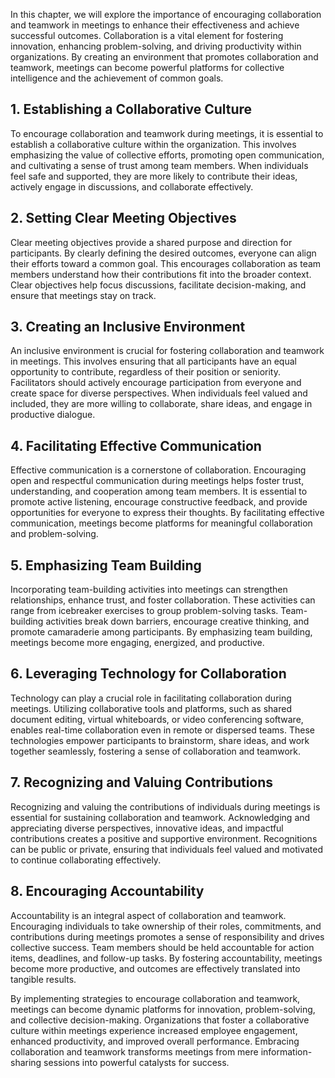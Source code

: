 
In this chapter, we will explore the importance of encouraging collaboration and teamwork in meetings to enhance their effectiveness and achieve successful outcomes. Collaboration is a vital element for fostering innovation, enhancing problem-solving, and driving productivity within organizations. By creating an environment that promotes collaboration and teamwork, meetings can become powerful platforms for collective intelligence and the achievement of common goals.

**1. Establishing a Collaborative Culture**
-------------------------------------------

To encourage collaboration and teamwork during meetings, it is essential to establish a collaborative culture within the organization. This involves emphasizing the value of collective efforts, promoting open communication, and cultivating a sense of trust among team members. When individuals feel safe and supported, they are more likely to contribute their ideas, actively engage in discussions, and collaborate effectively.

**2. Setting Clear Meeting Objectives**
---------------------------------------

Clear meeting objectives provide a shared purpose and direction for participants. By clearly defining the desired outcomes, everyone can align their efforts toward a common goal. This encourages collaboration as team members understand how their contributions fit into the broader context. Clear objectives help focus discussions, facilitate decision-making, and ensure that meetings stay on track.

**3. Creating an Inclusive Environment**
----------------------------------------

An inclusive environment is crucial for fostering collaboration and teamwork in meetings. This involves ensuring that all participants have an equal opportunity to contribute, regardless of their position or seniority. Facilitators should actively encourage participation from everyone and create space for diverse perspectives. When individuals feel valued and included, they are more willing to collaborate, share ideas, and engage in productive dialogue.

**4. Facilitating Effective Communication**
-------------------------------------------

Effective communication is a cornerstone of collaboration. Encouraging open and respectful communication during meetings helps foster trust, understanding, and cooperation among team members. It is essential to promote active listening, encourage constructive feedback, and provide opportunities for everyone to express their thoughts. By facilitating effective communication, meetings become platforms for meaningful collaboration and problem-solving.

**5. Emphasizing Team Building**
--------------------------------

Incorporating team-building activities into meetings can strengthen relationships, enhance trust, and foster collaboration. These activities can range from icebreaker exercises to group problem-solving tasks. Team-building activities break down barriers, encourage creative thinking, and promote camaraderie among participants. By emphasizing team building, meetings become more engaging, energized, and productive.

**6. Leveraging Technology for Collaboration**
----------------------------------------------

Technology can play a crucial role in facilitating collaboration during meetings. Utilizing collaborative tools and platforms, such as shared document editing, virtual whiteboards, or video conferencing software, enables real-time collaboration even in remote or dispersed teams. These technologies empower participants to brainstorm, share ideas, and work together seamlessly, fostering a sense of collaboration and teamwork.

**7. Recognizing and Valuing Contributions**
--------------------------------------------

Recognizing and valuing the contributions of individuals during meetings is essential for sustaining collaboration and teamwork. Acknowledging and appreciating diverse perspectives, innovative ideas, and impactful contributions creates a positive and supportive environment. Recognitions can be public or private, ensuring that individuals feel valued and motivated to continue collaborating effectively.

**8. Encouraging Accountability**
---------------------------------

Accountability is an integral aspect of collaboration and teamwork. Encouraging individuals to take ownership of their roles, commitments, and contributions during meetings promotes a sense of responsibility and drives collective success. Team members should be held accountable for action items, deadlines, and follow-up tasks. By fostering accountability, meetings become more productive, and outcomes are effectively translated into tangible results.

By implementing strategies to encourage collaboration and teamwork, meetings can become dynamic platforms for innovation, problem-solving, and collective decision-making. Organizations that foster a collaborative culture within meetings experience increased employee engagement, enhanced productivity, and improved overall performance. Embracing collaboration and teamwork transforms meetings from mere information-sharing sessions into powerful catalysts for success.
